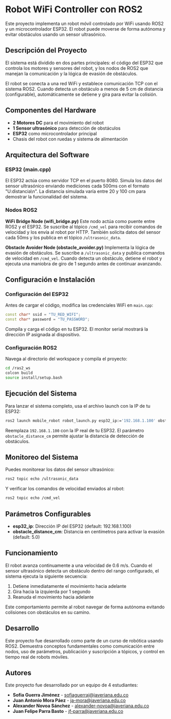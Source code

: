 # Robot WiFi Controller con ROS2

Este proyecto implementa un robot móvil controlado por WiFi usando ROS2 y un microcontrolador ESP32. El robot puede moverse de forma autónoma y evitar obstáculos usando un sensor ultrasónico.

## Descripción del Proyecto

El sistema está dividido en dos partes principales: el código del ESP32 que controla los motores y sensores del robot, y los nodos de ROS2 que manejan la comunicación y la lógica de evasión de obstáculos.

El robot se conecta a una red WiFi y establece comunicación TCP con el sistema ROS2. Cuando detecta un obstáculo a menos de 5 cm de distancia (configurable), automáticamente se detiene y gira para evitar la colisión.

## Componentes del Hardware

- **2 Motores DC** para el movimiento del robot
- **1 Sensor ultrasónico** para detección de obstáculos  
- **ESP32** como microcontrolador principal
- Chasis del robot con ruedas y sistema de alimentación

## Arquitectura del Software

### ESP32 (main.cpp)
El ESP32 actúa como servidor TCP en el puerto 8080. Simula los datos del sensor ultrasónico enviando mediciones cada 500ms con el formato "U:distancia\n". La distancia simulada varía entre 20 y 100 cm para demostrar la funcionalidad del sistema.

### Nodos ROS2

**WiFi Bridge Node (wifi_bridge.py)**
Este nodo actúa como puente entre ROS2 y el ESP32. Se suscribe al tópico `/cmd_vel` para recibir comandos de velocidad y los envía al robot por HTTP. También solicita datos del sensor cada 50ms y los publica en el tópico `/ultrasonic_data`.

**Obstacle Avoider Node (obstacle_avoider.py)**
Implementa la lógica de evasión de obstáculos. Se suscribe a `/ultrasonic_data` y publica comandos de velocidad en `/cmd_vel`. Cuando detecta un obstáculo, detiene el robot y ejecuta una maniobra de giro de 1 segundo antes de continuar avanzando.

## Configuración e Instalación

### Configuración del ESP32

Antes de cargar el código, modifica las credenciales WiFi en `main.cpp`:

```cpp
const char* ssid = "TU_RED_WIFI";
const char* password = "TU_PASSWORD";
```

Compila y carga el código en tu ESP32. El monitor serial mostrará la dirección IP asignada al dispositivo.

### Configuración ROS2

Navega al directorio del workspace y compila el proyecto:

```bash
cd /ras2_ws
colcon build
source install/setup.bash
```

## Ejecución del Sistema

Para lanzar el sistema completo, usa el archivo launch con la IP de tu ESP32:

```bash
ros2 launch mobile_robot robot_launch.py esp32_ip:='192.168.1.100' obstacle_distance_cm:=7.0
```

Reemplaza `192.168.1.100` con la IP real de tu ESP32. El parámetro `obstacle_distance_cm` permite ajustar la distancia de detección de obstáculos.

## Monitoreo del Sistema

Puedes monitorear los datos del sensor ultrasónico:
```bash
ros2 topic echo /ultrasonic_data
```

Y verificar los comandos de velocidad enviados al robot:
```bash
ros2 topic echo /cmd_vel
```

## Parámetros Configurables

- **esp32_ip**: Dirección IP del ESP32 (default: 192.168.1.100)
- **obstacle_distance_cm**: Distancia en centímetros para activar la evasión (default: 5.0)

## Funcionamiento

El robot avanza continuamente a una velocidad de 0.6 m/s. Cuando el sensor ultrasónico detecta un obstáculo dentro del rango configurado, el sistema ejecuta la siguiente secuencia:

1. Detiene inmediatamente el movimiento hacia adelante
2. Gira hacia la izquierda por 1 segundo
3. Reanuda el movimiento hacia adelante

Este comportamiento permite al robot navegar de forma autónoma evitando colisiones con obstáculos en su camino.

## Desarrollo

Este proyecto fue desarrollado como parte de un curso de robótica usando ROS2. Demuestra conceptos fundamentales como comunicación entre nodos, uso de parámetros, publicación y suscripción a tópicos, y control en tiempo real de robots móviles.

## Autores

Este proyecto fue desarrollado por un equipo de 4 estudiantes:

- **Sofia Guerra Jiménez** - sofiaguerraj@javeriana.edu.co
- **Juan Antonio Mora Páez** - ja-mora@javeriana.edu.co
- **Alexander Novoa Sánchez** - alexander-novoa@javeriana.edu.co
- **Juan Felipe Parra Basto** - jf-parra@javeriana.edu.co


